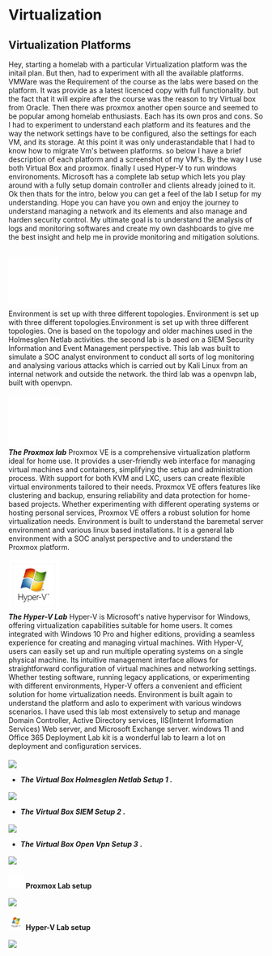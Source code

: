 <h1>Virtualization</a></h1>

<h2>Virtualization Platforms</h2>
Hey, starting a homelab with a particular Virtualization platform was the initail plan. But then, had to experiment with all the available platforms. VMWare was the Requirement of the course as the labs were based on the platform. It was provide as a latest licenced copy with full functionality. but the fact that it will expire after the course was the reason to try Virtual box from Oracle. Then there was proxmox another open source and seemed to be popular among homelab enthusiasts. Each has its own pros and cons. So I had to experiment to understand each platform and its features and the way the network settings have to be configured, also the settings for each VM, and its storage. At this point it was only underastandable that I had to know how to migrate Vm's between platforms. so below I have a brief description of each platform and a screenshot of my VM's. By the way I use both Virtual Box and proxmox. finally I used Hyper-V to run windows environoments. Microsoft has a complete lab setup which lets you play around with a fully setup domain controller and clients already joined to it. Ok then thats for the intro, below you can get a feel of the lab I setup for my understanding. Hope you can have you own and enjoy the journey to understand managing a network and its elements and also manage and harden security control. My ultimate goal is to understand the analysis of logs and monitoring softwares and create my own dashboards to give me the best insight and help me in provide monitoring and mitigation solutions.<br><br>

[<img src="images/simple-icons--virtualbox (1).png" alt="The Virtual Box" width="100" height="100">]( https://www.virtualbox.org/)<br/>Environment is set up with three different topologies. Environment is set up with three different topologies.Environment is set up with three different topologies. One is based on the topology and older machines used in the Holmesglen Netlab activities. the second lab is b ased on a SIEM Security Information and Event Management perspective. This lab was built to simulate a SOC analyst environment to conduct all sorts of log monitoring and analysing various attacks which is carried out by Kali Linux from an internal network and outside the network. the third lab was a openvpn lab, built with openvpn.<br><br>
[<img src="images/simple-icons--proxmox.png" alt="The Virtual Box" width="100" height="100">]( https://www.proxmox.com/en/)<br/>
***The Proxmox lab*** Proxmox VE is a comprehensive virtualization platform ideal for home use. It provides a user-friendly web interface for managing virtual machines and containers, simplifying the setup and administration process. With support for both KVM and LXC, users can create flexible virtual environments tailored to their needs. Proxmox VE offers features like clustering and backup, ensuring reliability and data protection for home-based projects. Whether experimenting with different operating systems or hosting personal services, Proxmox VE offers a robust solution for home virtualization needs. Environment is built to understand the baremetal server environment and various linux based installations. It is a general lab environment with a SOC analyst perspective and to understand the Proxmox platform.<br><br>
[<img src="images/hyper-v-hyper-v-hyperv-icon.png" alt="The Virtual Box" width="100" height="100">]( https://learn.microsoft.com/en-us/virtualization/hyper-v-on-windows/quick-start/enable-hyper-v)<br/>
***The Hyper-V Lab*** Hyper-V is Microsoft's native hypervisor for Windows, offering virtualization capabilities suitable for home users. It comes integrated with Windows 10 Pro and higher editions, providing a seamless experience for creating and managing virtual machines. With Hyper-V, users can easily set up and run multiple operating systems on a single physical machine. Its intuitive management interface allows for straightforward configuration of virtual machines and networking settings. Whether testing software, running legacy applications, or experimenting with different environments, Hyper-V offers a convenient and efficient solution for home virtualization needs. Environment is built again to understand the platform and aslo to experiment with various windows scenarios. I have used this lab most extensively to setup and manage Domain Controller, Active Directory services, IIS(Internt Information Services) Web server, and Microsoft Exchange server. windows 11 and Office 365 Deployment Lab kit is a wonderful lab to learn a lot on deployment and configuration services.<br><br>
  <b><img align="center" src="https://i.imgur.com/CsaHQku.png" /></b><br/>  
  - <b>***The Virtual Box Holmesglen Netlab Setup 1*** .</b><br/>
  
  <b><img align="center" src="https://i.imgur.com/RYJxINY.png" /></b><br/>
  - <b>***The Virtual Box SIEM Setup 2*** .</b><br/>
  
  <b><img align="center" src="https://i.imgur.com/7to5deQ.png" /></b><br/>
  - <b>***The Virtual Box Open Vpn Setup 3*** .</b><br/>
  
  <b><img align="center" src="https://i.imgur.com/6htDcD8.png" /></b><br><br>
  <img src="images/simple-icons--proxmox.png" alt="The Virtual Box" width="30" height="30"> <b>Proxmox Lab setup</b><br/>

  <b><img align="center" src="https://i.imgur.com/gCt1c7f.png" /></b><br><br>
  <img src="images/hyper-v-hyper-v-hyperv-icon.png" alt="The Virtual Box" width="30" height="30"> <b>Hyper-V Lab setup</b><br/>

  <b><img align="center" src="https://i.imgur.com/kyBDOLi.png" /></b><br/>


